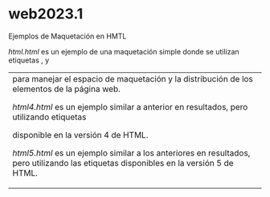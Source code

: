 # web2023.1
Ejemplos de Maquetación en HMTL

*html.html* es un ejemplo de una maquetación simple donde se utilizan etiquetas <table>, <tr> y <td> para manejar el espacio de maquetación y la distribución de los elementos de la página web.

*html4.html* es un ejemplo similar a anterior en resultados, pero utilizando etiquetas <DIV> disponible en la versión 4 de HTML.

*html5.html* es un ejemplo similar a los anteriores en resultados, pero utilizando las etiquetas disponibles en la versión 5 de HTML.
